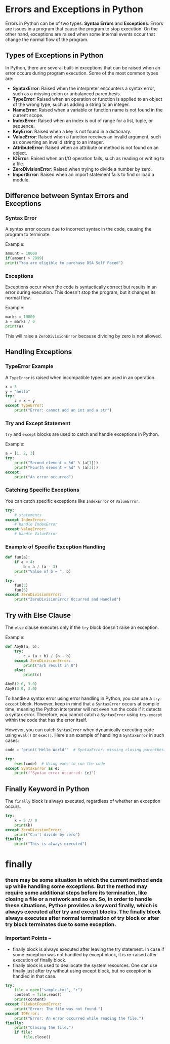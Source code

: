 
# Errors and Exceptions in Python 

Errors in Python can be of two types: **Syntax Errors** and **Exceptions**. Errors are issues in a program that cause the program to stop execution. On the other hand, exceptions are raised when some internal events occur that change the normal flow of the program.

## Types of Exceptions in Python

In Python, there are several built-in exceptions that can be raised when an error occurs during program execution. Some of the most common types are:

- **SyntaxError**: Raised when the interpreter encounters a syntax error, such as a missing colon or unbalanced parenthesis.
- **TypeError**: Raised when an operation or function is applied to an object of the wrong type, such as adding a string to an integer.
- **NameError**: Raised when a variable or function name is not found in the current scope.
- **IndexError**: Raised when an index is out of range for a list, tuple, or sequence.
- **KeyError**: Raised when a key is not found in a dictionary.
- **ValueError**: Raised when a function receives an invalid argument, such as converting an invalid string to an integer.
- **AttributeError**: Raised when an attribute or method is not found on an object.
- **IOError**: Raised when an I/O operation fails, such as reading or writing to a file.
- **ZeroDivisionError**: Raised when trying to divide a number by zero.
- **ImportError**: Raised when an import statement fails to find or load a module.

## Difference between Syntax Errors and Exceptions

### Syntax Error
A syntax error occurs due to incorrect syntax in the code, causing the program to terminate.

Example:

```python
amount = 10000
if(amount > 2999)
print("You are eligible to purchase DSA Self Paced")
```

### Exceptions
Exceptions occur when the code is syntactically correct but results in an error during execution. This doesn't stop the program, but it changes its normal flow.

Example:

```python
marks = 10000
a = marks / 0
print(a)
```

This will raise a `ZeroDivisionError` because dividing by zero is not allowed.

## Handling Exceptions

### TypeError Example
A `TypeError` is raised when incompatible types are used in an operation.

```python
x = 5
y = "hello"
try:
    z = x + y
except TypeError:
    print("Error: cannot add an int and a str")
```

### Try and Except Statement

`try` and `except` blocks are used to catch and handle exceptions in Python.

Example:

```python
a = [1, 2, 3]
try:
    print("Second element = %d" % (a[1]))
    print("Fourth element = %d" % (a[3]))
except:
    print("An error occurred")
```

### Catching Specific Exceptions

You can catch specific exceptions like `IndexError` or `ValueError`.

```python
try:
    # statements
except IndexError:
    # handle IndexError
except ValueError:
    # handle ValueError
```

### Example of Specific Exception Handling

```python
def fun(a):
    if a < 4:
        b = a / (a - 3)
    print("Value of b = ", b)

try:
    fun(3)
    fun(5)
except ZeroDivisionError:
    print("ZeroDivisionError Occurred and Handled")
```

## Try with Else Clause

The `else` clause executes only if the `try` block doesn't raise an exception.

Example:

```python
def AbyB(a, b):
    try:
        c = (a + b) / (a - b)
    except ZeroDivisionError:
        print("a/b result in 0")
    else:
        print(c)

AbyB(2.0, 3.0)
AbyB(3.0, 3.0)
```

To handle a syntax error using error handling in Python, you can use a `try-except` block. However, keep in mind that a `SyntaxError` occurs at compile time, meaning the Python interpreter will not even run the code if it detects a syntax error. Therefore, you cannot catch a `SyntaxError` using `try-except` within the code that has the error itself.

However, you can catch `SyntaxError` when dynamically executing code using `eval()` or `exec()`. Here's an example of handling a `SyntaxError` in such cases:

```python
code = "print('Hello World'"  # SyntaxError: missing closing parenthesis

try:
    exec(code)  # Using exec to run the code
except SyntaxError as e:
    print(f"Syntax error occurred: {e}")
```


## Finally Keyword in Python

The `finally` block is always executed, regardless of whether an exception occurs.

```python
try:
    k = 5 // 0
    print(k)
except ZeroDivisionError:
    print("Can't divide by zero")
finally:
    print("This is always executed")
```
# finally 

### there may be some situation in which the current method ends up while handling some exceptions. But the method may require some additional steps before its termination, like closing a file or a network and so on. So, in order to handle these situations, Python provides a keyword finally, which is always executed after try and except blocks. The finally block always executes after normal termination of try block or after try block terminates due to some exception.


### Important Points –

- finally block is always executed after leaving the try statement. In case if some exception was not handled by except block, it is re-raised after execution of finally block.
- finally block is used to deallocate the system resources.
One can use finally just after try without using except block, but no exception is handled in that case.

```python
try:
    file = open("sample.txt", "r")
    content = file.read()
    print(content)
except FileNotFoundError:
    print("Error: The file was not found.")
except IOError:
    print("Error: An error occurred while reading the file.")
finally:
    print("Closing the file.")
    if file:
        file.close()
```